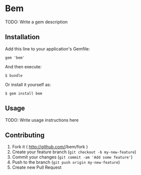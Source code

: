 # Bem

TODO: Write a gem description

## Installation

Add this line to your application's Gemfile:

    gem 'bem'

And then execute:

    $ bundle

Or install it yourself as:

    $ gem install bem

## Usage

TODO: Write usage instructions here

## Contributing

1. Fork it ( http://github.com/<my-github-username>/bem/fork )
2. Create your feature branch (`git checkout -b my-new-feature`)
3. Commit your changes (`git commit -am 'Add some feature'`)
4. Push to the branch (`git push origin my-new-feature`)
5. Create new Pull Request
